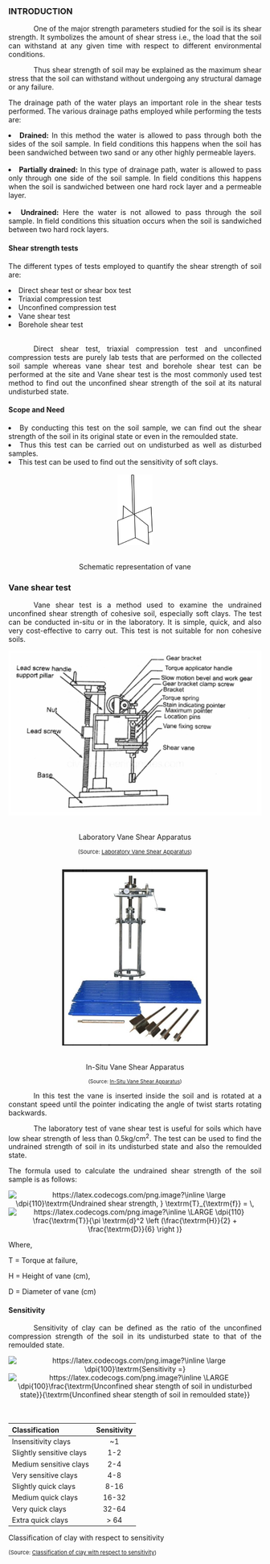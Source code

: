### INTRODUCTION<br>

<span style="text-align: justify;">
<p style="text-indent: 50px;">One of the major strength parameters studied for the soil is its shear strength. It symbolizes the amount of shear stress i.e., the load that the soil can withstand at any given time with respect to different environmental conditions.</p>

<p style="text-indent: 50px;">Thus shear strength of soil may be explained as the maximum shear stress that the soil can withstand without undergoing any structural damage or any failure.</p>

<p>The drainage path of the water plays an important role in the shear tests performed. The various drainage paths employed while performing the tests are:</p>

<li><strong>Drained:</strong> In this method the water is allowed to pass through both the sides of the soil sample. In field conditions this happens when the soil has been sandwiched between two sand or any other highly permeable layers.</li></br>

<li><strong>Partially drained:</strong> In this type of drainage path, water is allowed to pass only through one side of the soil sample. In field conditions this happens when the soil is sandwiched between one hard rock layer and a permeable layer.</li></br>

<li><strong>Undrained:</strong> Here the water is not allowed to pass through the soil sample. In field conditions this situation occurs when the soil is sandwiched between two hard rock layers.</li>

#### Shear strength tests

<p>The different types of tests employed to quantify the shear strength of soil are:</p>
<li> Direct shear test or shear box test</li>
<li> Triaxial compression test</li>
<li> Unconfined compression test</li>
<li> Vane shear test</li>
<li> Borehole shear test</li></br>

<p style="text-indent: 50px;">Direct shear test, triaxial compression test and unconfined compression tests are purely lab tests that are performed on the collected soil sample whereas vane shear test and borehole shear test can be performed at the site and Vane shear test is the most commonly used test method to find out the unconfined shear strength of the soil at its natural undisturbed state.</p>

#### Scope and Need

<li> By conducting this test on the soil sample, we can find out the shear strength of the soil in its original state or even in the remoulded state.</li>
<li> Thus this test can be carried out on undisturbed as well as disturbed samples.</li>
<li> This test can be used to find out the sensitivity of soft clays.</li></br>

<center><img src="images/vane.png" style =" width:70px; height:140px;"></br></br>
<p>Schematic representation of vane </p></center>

### Vane shear test
<p style="text-indent:50px;">Vane shear test is a method used to examine the undrained unconfined shear strength of cohesive soil, especially soft clays. The test can be conducted in-situ or in the laboratory. It is simple, quick, and also very cost-effective to carry out. This test is not suitable for non cohesive soils.</p>

<center><img src="images/vaneShear.png"></br></br>
<p>Laboratory Vane Shear Apparatus</p>
<p style="font-size:11px">(Source: <a href="https://i0.wp.com/civilengineeringnotes.com/wp-content/uploads/2021/04/909607010987113_909607077437113-e1617701278585.jpg?fit=1500%2C961&ssl=1">Laboratory Vane Shear Apparatus</a>)</p></center></br>

<center><img style="height:350px" src="images/inSituVane.jpg"></br></br>
<p>In-Situ Vane Shear Apparatus</p>
<p style="font-size:10px;">(Source: <a href=" https://5.imimg.com/data5/ANDROID/Default/2021/4/JL/OQ/XD/4545460/1618950196759-jpg-500x500.jpg">In-Situ Vane Shear Apparatus</a>)</p></center>

<p style="text-indent:50px;">In this test the vane is inserted inside the soil and is rotated at a constant speed until the pointer indicating the angle of twist starts rotating backwards.</p>

<p style="text-indent:50px;">The laboratory test of vane shear test is useful for soils which have low shear strength of less than 0.5kg/cm<sup>2</sup>. The test can be used to find the undrained strength of soil in its undisturbed state and also the remoulded state.</p>

<p>The formula used to calculate the undrained shear strength of the soil sample is as follows:</p>

<center>
<!-- <img src="https://latex.codecogs.com/png.image?\inline&space;\large&space;\dpi{120}\textrm{Undrained\,&space;shear\,&space;strength},&space;\,T_{f}=&space;\frac{T}{\pi&space;d^2&space;\left&space;(\frac{H}{2}&space;&plus;&space;\frac{D}{6}&space;\right&space;)}&space;" title="https://latex.codecogs.com/png.image?\inline \large \dpi{110}\textrm{Undrained\, shear\, strength}, \,T_{f}= \frac{T}{\pi d^2 \left (\frac{H}{2} + \frac{D}{6} \right )} " /> -->

<img src="https://latex.codecogs.com/png.image?\inline&space;\large&space;\dpi{100}\textrm{Undrained&space;shear&space;strength,&space;}&space;\textrm{T}_{\textrm{f}}&space;=&space;\," title="https://latex.codecogs.com/png.image?\inline \large \dpi{110}\textrm{Undrained shear strength, } \textrm{T}_{\textrm{f}} = \," />

<img src="https://latex.codecogs.com/png.image?\inline&space;\LARGE&space;\dpi{110}&space;\frac{\textrm{T}}{\pi&space;\textrm{d}^2&space;\left&space;(\frac{\textrm{H}}{2}&space;&plus;&space;\frac{\textrm{D}}{6}&space;\right&space;)}" title="https://latex.codecogs.com/png.image?\inline \LARGE \dpi{110} \frac{\textrm{T}}{\pi \textrm{d}^2 \left (\frac{\textrm{H}}{2} + \frac{\textrm{D}}{6} \right )}" />

<!--<img src="https://latex.codecogs.com/png.image?\inline&space;\large&space;\dpi{120}\textrm{Undrained&space;shear&space;strength},(T_{f})&space;=&space;\frac{\textrm{T}}{\pi&space;\textrm{d}^2&space;\left&space;(\frac{\textrm{H}}{2}&space;&plus;&space;\frac{\textrm{D}}{6}&space;\right&space;)}" title="https://latex.codecogs.com/png.image?\inline \large \dpi{110}\textrm{Undrained shear strength},(T_{f}) = \frac{\textrm{T}}{\pi \textrm{d}^2 \left (\frac{\textrm{H}}{2} + \frac{\textrm{D}}{6} \right )}" /> -->
</center>

<p>Where, </p>
<p>T = Torque at failure,</p>
<p>H = Height of vane (cm),</p>
<p>D = Diameter of vane (cm)</p>

#### Sensitivity
<p style="text-indent:50px;">Sensitivity of clay can be defined as the ratio of the unconfined compression strength of the soil in its undisturbed state to that of the remoulded state.</p>

<center>
<!-- <span>Sensitivity = </span> -->
<img src="https://latex.codecogs.com/png.image?\inline&space;\large&space;\dpi{100}\textrm{Sensitivity&space;=}" title="https://latex.codecogs.com/png.image?\inline \large \dpi{100}\textrm{Sensitivity =}" />
<img src="https://latex.codecogs.com/png.image?\inline&space;\LARGE&space;\dpi{100}\frac{\textrm{Unconfined&space;shear&space;stength&space;of&space;soil&space;in&space;undisturbed&space;state}}{\textrm{Unconfined&space;shear&space;stength&space;of&space;soil&space;in&space;remoulded&space;state}}" title="https://latex.codecogs.com/png.image?\inline \LARGE \dpi{100}\frac{\textrm{Unconfined shear stength of soil in undisturbed state}}{\textrm{Unconfined shear stength of soil in remoulded state}}" /></center></br></br>


|    **Classification**    | **Sensitivity** |
|:------------------------|:---------------:|
| Insensitivity clays      |        ~1       |
| Slightly sensitive clays |       1-2       |
| Medium sensitive clays   |       2-4       |
| Very sensitive clays     |       4-8       |
| Slightly quick clays     |       8-16      |
| Medium quick clays       |      16-32      |
| Very quick clays         |      32-64      |
| Extra quick clays        |       > 64      |

<p>Classification of clay with respect to sensitivity</p>
<p style="font-size:11px">(Source: <a href="https://www.geoengineer.org/storage/education/2379/editor_photos/9704/Picture3_1.jpg">Classification of clay with respect to sensitivity</a>)</p>

</span>
